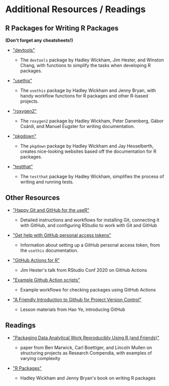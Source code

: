 # Additional Resources / Readings

## R Packages for Writing R Packages
**(Don't forget any cheatsheets!)**

* ["devtools"](https://devtools.r-lib.org/)
  - The `devtools` package by Hadley Wickham, Jim Hester, and Winston Chang, with functions to simplify the tasks when developing R packages.

* ["usethis"](https://usethis.r-lib.org/)
  - The `usethis` package by Hadley Wickham and Jenny Bryan, with handy workflow functions for R packages and other R-based projects.

* ["roxygen2"](https://roxygen2.r-lib.org/)
  - The `roxygen2` package by Hadley Wickham, Peter Danenberg, Gábor Csárdi, and Manuel Eugster for writing documentation.
  
* ["pkgdown"](https://pkgdown.r-lib.org/)
  - The `pkgdown` package by Hadley Wickham and Jay Hesselberth, creates nice-looking websites based off the documentation for R packages.

* ["testthat"](https://testthat.r-lib.org/)
  - The `testthat` package by Hadley Wickham, simplifies the process of writing and running tests.

## Other Resources 

* ["Happy Git and GitHub for the useR"](https://happygitwithr.com/)
  - Detailed instructions and workflows for installing Git, connecting it with GitHub, and configuring RStudio to work with Git and GitHub

* ["Get help with GitHub personal access tokens"](https://usethis.r-lib.org/reference/github-token.html)
  - Information about setting up a GitHub personal access token, from the `usethis` documentation.

* ["GitHub Actions for R"](https://www.jimhester.com/talk/2020-rsc-github-actions/)
  - Jim Hester's talk from RStudio Conf 2020 on GitHub Actions

* ["Example Github Action scripts"](https://github.com/r-lib/actions/tree/master/examples)
  - Example workflows for checking packages using GitHub Actions

* ["A Friendly Introduction to Github for Project Version Control"](https://uf-repro.github.io/friendly-github-intro/)
  - Lesson materials from Hao Ye, introducing GitHub
  
## Readings

* ["Packaging Data Analytical Work Reproducibly Using R (and Friends)"](https://www.tandfonline.com/doi/abs/10.1080/00031305.2017.1375986)
  - paper from Ben Marwick, Carl Boettiger, and Lincoln Mullen on structuring projects as Research Compendia, with examples of varying complexity

* ["R Packages"](https://r-pkgs.org/)
  - Hadley Wickham and Jenny Bryan's book on writing R packages